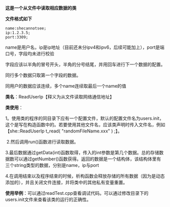 **这是一个从文件中读取相应数据的类**



**文件格式如下**

```
name:shecannotsee;
ip:1.2.3.5;
port:3309;
```

name是用户名，ip是ip地址（目前还未分ipv4和ipv6，后续可能加上），port是端口号，字段均未进行校验

字段应该以半角的冒号开头，半角的分号结尾，并用回车进行下一个数据的配置。

同行多个数据只取第一个字段的数据。

同用户的数据应该连续，多个name连续取最后一个name的值



**类名**：ReadUserIp【释义为从文件读取网络通信地址】

**类使用**：

​	1。使用类的程序的同目录下应有一个配置文件，默认的配置文件名为users.init，这个是写在构造函数中的。若要使用其他文件名，应该类声明时传入文件名，例如【she::ReadUserIp t_read( "randomFileName.xxx" ) ;】。

​	2.然后调用run()函数进行读取数据。

​	3.最后数据通过getData(int)函数取得，传入的int参数是第几个数据。总的存储数据数可以通过getNumber()函数获得。返回的数据是一个结构体，该结构体里有三个string类型的数据，分别是name，ip与port

​	4.在调用结束以及程序结束的时候，析构函数会释放存储的所有数据（因为是动态添加的），并且关闭文件连接，并将类中的其他私有变量重置。

**使用举例**：可以通过readTest.cpp查看调试代码。可以通过修改目录下的users.init文件来查看该类的运行的正确性。